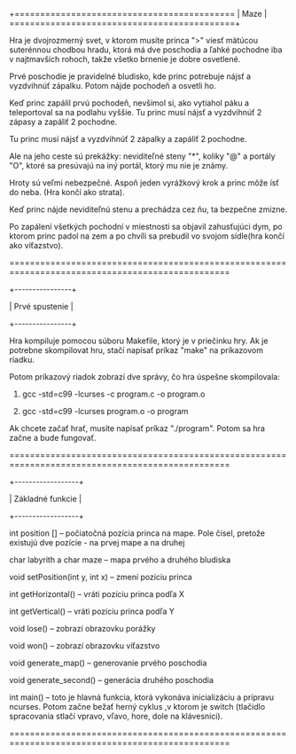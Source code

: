 +=========================================== | Maze | ============================================+

Hra je dvojrozmerný svet, v ktorom musíte princa ">" viesť mätúcou suterénnou chodbou hradu, ktorá má dve poschodia a ľahké pochodne iba v najtmavších rohoch, takže všetko brnenie je dobre osvetlené.

Prvé poschodie je pravidelné bludisko, kde princ potrebuje nájsť a vyzdvihnúť zápalku. Potom nájde pochodeň a osvetli ho.

Keď princ zapálil prvú pochodeň, nevšimol si, ako vytiahol páku a teleportoval sa na podlahu vyššie. Tu princ musí nájsť a vyzdvihnúť 2 zápasy a zapáliť 2 pochodne.

Tu princ musí nájsť a vyzdvihnúť 2 zápalky a zapáliť 2 pochodne.

Ale na jeho ceste sú prekážky: neviditeľné steny "*", koliky "@" a portály "O", ktoré sa presúvajú na iný portál, ktorý mu nie je známy.

Hroty sú veľmi nebezpečné. Aspoň jeden vyrážkový krok a princ môže ísť do neba. (Hra končí ako strata).

Keď princ nájde neviditeľnú stenu a prechádza cez ňu, ta bezpečne zmizne.

Po zapálení všetkých pochodní v miestnosti sa objavil zahusťujúci dym, po ktorom princ padol na zem a po chvíli sa prebudil vo svojom sídle(hra končí ako víťazstvo).

=================================================================================================

+----------------+

| Prvé spustenie |

+----------------+

Hra kompiluje pomocou súboru Makefile, ktorý je v priečinku hry. Ak je potrebne skompilovat hru, stačí napísať príkaz "make" na príkazovom riadku. 

Potom príkazový riadok zobrazí dve správy, čo hra úspešne skompilovala:

1. gcc -std=c99 -lcurses -c program.c -o program.o

2. gcc -std=c99 -lcurses program.o -o program

Ak chcete začať hrať, musíte napísať príkaz "./program". Potom sa hra začne a bude fungovať.

=================================================================================================

+------------------+

| Základné funkcie |

+------------------+

int position [] – počiatočná pozícia princa na mape. Pole čísel, pretože existujú dve pozície - na prvej mape a na druhej

char labyrith a char maze – mapa prvého a druhého bludiska

void setPosition(int y, int x) – zmení pozíciu princa

int getHorizontal() – vráti pozíciu princa podľa X

int getVertical() – vráti pozíciu princa podľa Y

void lose() – zobrazí obrazovku porážky

void won() – zobrazí obrazovku víťazstvo

void generate_map() – generovanie prvého poschodia

void generate_second() – generácia druhého poschodia

int main() – toto je hlavná funkcia, ktorá vykonáva inicializáciu a prípravu ncurses. Potom začne bežať herný cyklus ,v ktorom je switch (tlačidlo spracovania stlačí vpravo, vľavo, hore, dole na klávesnici).

=================================================================================================